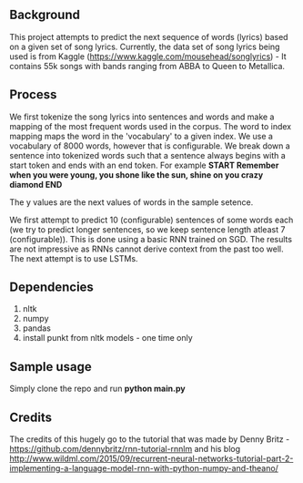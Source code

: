 ## Background

This project attempts to predict the next sequence of words (lyrics) based on a given set of song lyrics. Currently, the data set of song lyrics being used is from Kaggle (https://www.kaggle.com/mousehead/songlyrics) - It contains 55k songs with bands ranging from ABBA to Queen to Metallica.

## Process

We first tokenize the song lyrics into sentences and words and make a mapping of the most frequent words used in the corpus. The word to index mapping maps the word in the 'vocabulary' to a given index. We use a vocabulary of 8000 words, however that is configurable.
We break down a sentence into tokenized words such that a sentence always begins with a start token and ends with an end token.
For example **START Remember when you were young, you shone like the sun, shine on you crazy diamond END**

The y values are the next values of words in the sample setence.

We first attempt to predict 10 (configurable) sentences of some words each (we try to predict longer sentences, so we keep sentence length atleast 7 (configurable)).
This is done using a basic RNN trained on SGD. The results are not impressive as RNNs cannot derive context from the past too well.
The next attempt is to use LSTMs.

## Dependencies
1. nltk
2. numpy
3. pandas
4. install punkt from nltk models - one time only

## Sample usage
Simply clone the repo and run **python main.py**

## Credits
The credits of this hugely go to the tutorial that was made by Denny Britz - https://github.com/dennybritz/rnn-tutorial-rnnlm and his blog
http://www.wildml.com/2015/09/recurrent-neural-networks-tutorial-part-2-implementing-a-language-model-rnn-with-python-numpy-and-theano/
